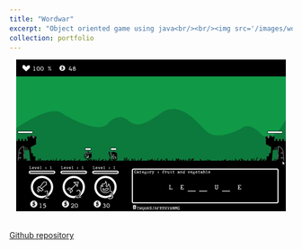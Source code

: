 ```yaml
---
title: "Wordwar"
excerpt: "Object oriented game using java<br/><br/><img src='/images/wordwar.gif'>"
collection: portfolio
---
```


<div style="text-align:center"><img src='/images/wordwar.gif'></div>
<br/>

[Github repository](https://github.com/51616/wordwar)
